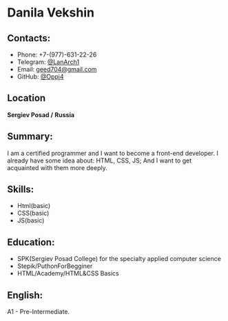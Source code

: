# Danila Vekshin

## Contacts:

- Phone: +7-(977)-631-22-26
- Telegram: [@LanArch1](https://t.me/lanArch1)
- Email: geed704@gmail.com
- GitHub: [@Oppj4](https://github.com/Oppj4)

## Location 
__Sergiev Posad /__
__Russia__

## Summary:
I am a certified programmer and I want to become a front-end developer. 
I already have some idea about: HTML, CSS, JS; And I want to get acquainted with them more deeply. 

## Skills:
- Html(basic)
- CSS(basic)
- JS(basic)

## Education:
- SPK(Sergiev Posad College) for the specialty applied computer science
- Stepik/PuthonForBegginer
- HTML/Academy/HTML&CSS Basics

## English:
A1 - Pre-Intermediate.

